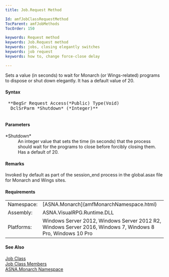```yaml
---
title: Job.Request Method

Id: amfJobClassRequestMethod
TocParent: amfJobMethods
TocOrder: 150

keywords: Request method
keywords: Job.Request method
keywords: jobs, closing elegantly switches
keywords: job request
keywords: how to, change force-close delay

---
```


Sets a value (in seconds) to wait for Monarch (or Wings-related) programs to dispose or shut down elegantly. It has a default value of 20.

#### Syntax
<pre class="prettyprint"> **BegSr Request Access(*Public) Type(Void)
  DclSrParm *Shutdown* (*Integer)** 
      </pre>

#### Parameters
<dl>
        <dt>
 *Shutdown* 
        </dt>
        <dd>An integer value that sets the time (in seconds) that the process 
		should wait for the programs to close before forcibly closing them. Has 
		a default of 20.</dd>
</dl>

#### Remarks
Invoked by default as part of the session_end process in the global.asax file for Monarch and Wings sites.
<!-- start -->

#### Requirements
<table class="dttable" cellspacing="0" cellpadding="4" width="60%">
           <colgroup>
            <col width="15%" style="font-weight:bold" />
            <col width="85%" />
          </colgroup>
          <tr>
            <td>Namespace:</td>
            <td>[ASNA.Monarch](amfMonarchNamespace.html)</td>
          </tr>
          <tr>
            <td>Assembly:</td>
            <td>ASNA.VisualRPG.Runtime.DLL</td>
          </tr>
         <tr>
            <td>Platforms:</td>
            <td> Windows Server 2012, Windows Server 2012 R2, Windows Server 2016, Windows 7, Windows 8 Pro, Windows 10 Pro</td>
         </tr>
</table>

<!-- end -->

#### See Also
[Job Class](amfJobClass.html) <br /> [Job Class Members](amfJobMembers.html) <br /> [ASNA.Monarch Namespace](amfMonarchNamespace.html) 

